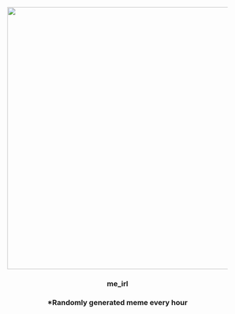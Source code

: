 <p align="center">
        <img src="https://i.redd.it/3q2x4lt7niy81.jpg" width="600" height="600">
        </p>
        <h3 align="center">me_irl</h3>
        <h3 align="center">*Randomly generated meme every hour</h3>
    